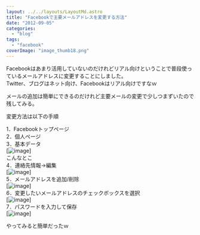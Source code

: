 ```yaml
---
layout: ../../layouts/LayoutMd.astro
title: "Facebookで主要メールアドレスを変更する方法"
date: "2012-09-05"
categories: 
  - "blog"
tags: 
  - "facebook"
coverImage: "image_thumb18.png"
---
```


Facebookはあまり活用していないのだけれどリアル向けということで普段使っているメールアドレスに変更することにしました。  
Twitter、ブログはネット向け、Facebookはリアル向けですなｗ

メールの追加は簡単にできるのだけれど主要メールの変更で少しつまずいたので残してみる。

変更方法は以下の手順

1．Facebookトップページ  
2．個人ページ  
3．基本データ  
[![image](/wp/images/image_thumb1.png "image")]  
こんなとこ  
4．連絡先情報→編集  
[![image](/wp/images/image_thumb2.png "image")]  
5．メールアドレスを追加/削除  
[![image](/wp/images/image_thumb3.png "image")]  
6．変更したいメールアドレスのチェックボックスを選択  
[![image](/wp/images/image_thumb4.png "image")]  
7．パスワードを入力して保存  
[![image](/wp/images/image_thumb5.png "image")]

やってみると簡単だったｗ
